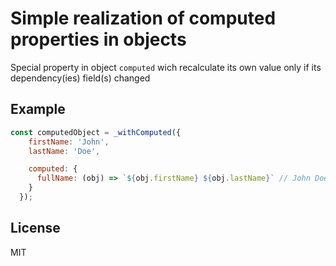 # Simple realization of computed properties in objects

Special property in object `computed` wich recalculate 
its own value only if its dependency(ies) field(s) changed 

## Example

```javascript
const computedObject = _withComputed({
    firstName: 'John',
    lastName: 'Doe',

    computed: {
      fullName: (obj) => `${obj.firstName} ${obj.lastName}` // John Doe
    }
  });
```

## License

MIT